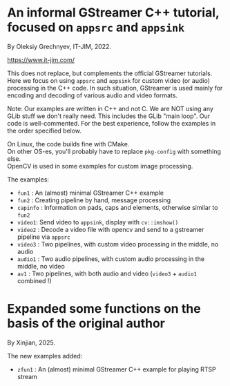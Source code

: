 An informal GStreamer C++ tutorial, focused on `appsrc` and `appsink`
===============================================

By Oleksiy Grechnyev, IT-JIM, 2022.

https://www.it-jim.com/

This does not replace, but complements the official GStreamer tutorials. Here we focus on using `appsrc` and `appsink`
for custom video (or audio) processing in the C++ code. In such situation, GStreamer is used mainly for encoding and
decoding of various audio and video formats. 

Note: Our examples are written in C++ and not C. We are NOT using any GLib stuff we don't really need. 
This includes the GLib "main loop". Our code is well-commented. For the best experience, follow the examples in the order 
specified below.

On Linux, the code builds fine with CMake.  
On other OS-es, you'll probably have to replace `pkg-config` with something else.  
OpenCV is used in some examples for custom image processing.  

The examples:

* `fun1` : An (almost) minimal GStreamer C++ example  
* `fun2` : Creating pipeline by hand, message processing  
* `capinfo` :  Information on pads, caps and elements, otherwise similar to `fun2`  
* `video1`: Send video to `appsink`, display with `cv::imshow()`   
* `video2` : Decode a video file with opencv and send to a gstreamer pipeline via `appsrc`  
* `video3` : Two pipelines, with custom video processing in the middle, no audio  
* `audio1` : Two audio pipelines, with custom audio processing in the middle, no video  
* `av1` : Two pipelines, with both audio and video (`video3` + `audio1` combined !)  

Expanded some functions on the basis of the original author
===============================================
By Xinjian, 2025.

The new examples added:
* `zfun1` : An (almost) minimal GStreamer C++ example for playing RTSP stream
